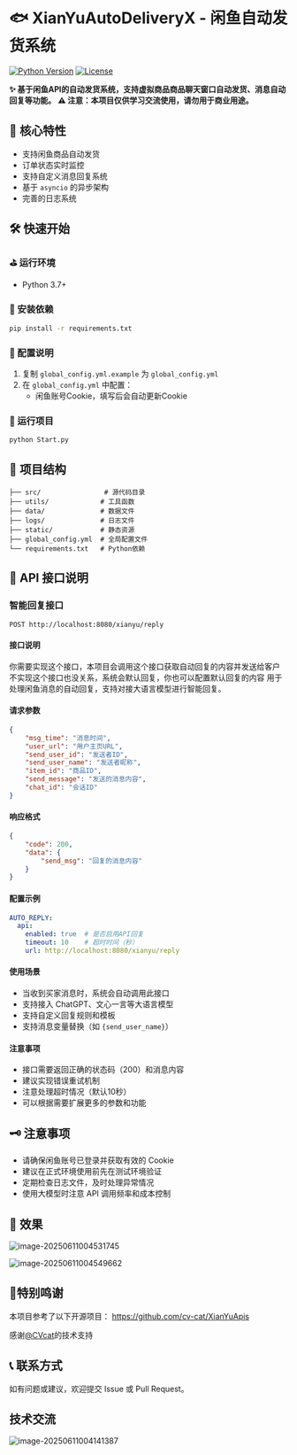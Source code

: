 # 🐟 XianYuAutoDeliveryX - 闲鱼自动发货系统

[![Python Version](https://img.shields.io/badge/python-3.7%2B-blue)](https://www.python.org/)
[![License](https://img.shields.io/badge/license-MIT-green)](LICENSE)

**✨ 基于闲鱼API的自动发货系统，支持虚拟商品商品聊天窗口自动发货、消息自动回复等功能。**
**⚠️ 注意：本项目仅供学习交流使用，请勿用于商业用途。**

## 🌟 核心特性

- 支持闲鱼商品自动发货
- 订单状态实时监控
- 支持自定义消息回复系统
- 基于 `asyncio` 的异步架构
- 完善的日志系统

## 🛠️ 快速开始

### ⛳ 运行环境
- Python 3.7+

### 🎯 安装依赖
```bash
pip install -r requirements.txt
```

### 🎨 配置说明
1. 复制 `global_config.yml.example` 为 `global_config.yml`
2. 在 `global_config.yml` 中配置：
   - 闲鱼账号Cookie，填写后会自动更新Cookie

### 🚀 运行项目
```bash
python Start.py
```

## 📁 项目结构
```
├── src/                # 源代码目录
├── utils/             # 工具函数
├── data/              # 数据文件
├── logs/              # 日志文件
├── static/            # 静态资源
├── global_config.yml  # 全局配置文件
└── requirements.txt   # Python依赖
```

## 🔌 API 接口说明

### 智能回复接口
`POST http://localhost:8080/xianyu/reply`

#### 接口说明
你需要实现这个接口，本项目会调用这个接口获取自动回复的内容并发送给客户
不实现这个接口也没关系，系统会默认回复，你也可以配置默认回复的内容
用于处理闲鱼消息的自动回复，支持对接大语言模型进行智能回复。

#### 请求参数
```json
{
    "msg_time": "消息时间",
    "user_url": "用户主页URL",
    "send_user_id": "发送者ID",
    "send_user_name": "发送者昵称",
    "item_id": "商品ID",
    "send_message": "发送的消息内容",
    "chat_id": "会话ID"
}
```

#### 响应格式
```json
{
    "code": 200,
    "data": {
        "send_msg": "回复的消息内容"
    }
}
```

#### 配置示例
```yaml
AUTO_REPLY:
  api:
    enabled: true  # 是否启用API回复
    timeout: 10    # 超时时间（秒）
    url: http://localhost:8080/xianyu/reply
```

#### 使用场景
- 当收到买家消息时，系统会自动调用此接口
- 支持接入 ChatGPT、文心一言等大语言模型
- 支持自定义回复规则和模板
- 支持消息变量替换（如 `{send_user_name}`）

#### 注意事项
- 接口需要返回正确的状态码（200）和消息内容
- 建议实现错误重试机制
- 注意处理超时情况（默认10秒）
- 可以根据需要扩展更多的参数和功能

## 🗝️ 注意事项
- 请确保闲鱼账号已登录并获取有效的 Cookie
- 建议在正式环境使用前先在测试环境验证
- 定期检查日志文件，及时处理异常情况
- 使用大模型时注意 API 调用频率和成本控制

## 📝 效果


![image-20250611004531745](https://typeropic.oss-cn-beijing.aliyuncs.com/cp/image-20250611004531745.png)

![image-20250611004549662](https://typeropic.oss-cn-beijing.aliyuncs.com/cp/image-20250611004549662.png)

## 🧸特别鸣谢

本项目参考了以下开源项目： https://github.com/cv-cat/XianYuApis

感谢[@CVcat](https://github.com/cv-cat)的技术支持

## 📞 联系方式
如有问题或建议，欢迎提交 Issue 或 Pull Request。

## 技术交流

![image-20250611004141387](https://typeropic.oss-cn-beijing.aliyuncs.com/cp/image-20250611004141387.png)
